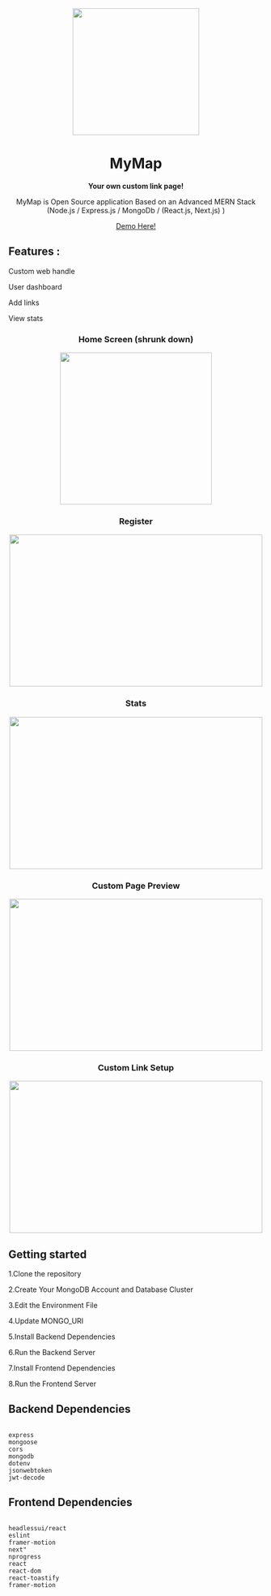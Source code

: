 ﻿<div align="center">
  <img src="https://i.imgur.com/KVPWAHz.png" width="250px" />
    </a>
    <h1>MyMap </h1>
    <p align="center">
        <b><p>Your own custom link page!</p></b>
    </p>
    


MyMap is Open Source application Based on an Advanced MERN Stack (Node.js / Express.js / MongoDb / (React.js, Next.js) ) 

</div>

<div align="center">
    <a href="https://my-map-swart.vercel.app/">
        Demo Here!
    </a>
</div>



## Features :

Custom web handle

User dashboard

Add links

View stats

<div align="center">
<h3>Home Screen (shrunk down)</h3>
  <img width="300" height="300" src="https://i.imgur.com/rGQmT4n.jpeg">
  <h3>Register</h3>
  <img width="500" height="300" src="https://i.imgur.com/qmtgCrZ.png">
  <h3>Stats</h3>
  <img width="500" height="300" src="https://i.imgur.com/yMFQHQt.png">
<h3>Custom Page Preview</h3>
  <img width="500" height="300" src="https://i.imgur.com/iVexMlc.png">
  <h3>Custom Link Setup</h3>
  <img width="500" height="300" src="https://i.imgur.com/SWx6Q6F.png">
</div>



## Getting started

1.Clone the repository

2.Create Your MongoDB Account and Database Cluster

3.Edit the Environment File 

4.Update MONGO_URI

5.Install Backend Dependencies

6.Run the Backend Server

7.Install Frontend Dependencies

8.Run the Frontend Server

## Backend Dependencies
<code>
express
mongoose 
cors 
mongodb
dotenv 
jsonwebtoken 
jwt-decode 
</code>

## Frontend Dependencies
<code>
headlessui/react
eslint
framer-motion
next"
nprogress
react
react-dom
react-toastify
framer-motion
</code>




